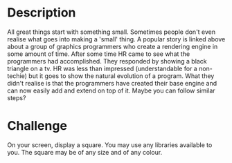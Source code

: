 # Description
All great things start with something small. Sometimes people don't even realise what goes into making a 'small' thing.
A popular story is linked above about a group of graphics programmers who create a rendering engine in some amount of time. After some time HR came to see what the programmers had accomplished. They responded by showing a black triangle on a tv.
HR was less than impressed (understandable for a non-techie) but it goes to show the natural evolution of a program. What they didn't realise is that the programmers have created their base engine and can now easily add and extend on top of it.
Maybe you can follow similar steps?

# Challenge
On your screen, display a square.
You may use any libraries available to you.
The square may be of any size and of any colour.